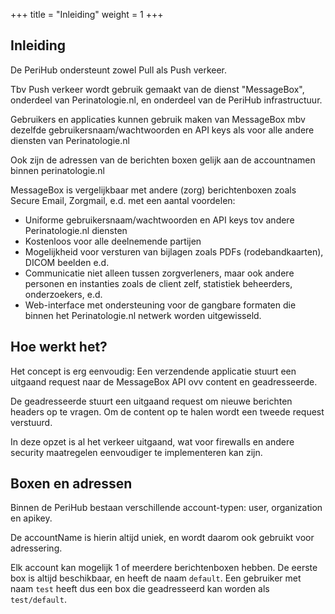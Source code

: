 +++
title = "Inleiding"
weight = 1
+++

## Inleiding

De PeriHub ondersteunt zowel Pull als Push verkeer.

Tbv Push verkeer wordt gebruik gemaakt van de dienst "MessageBox", onderdeel van Perinatologie.nl, en onderdeel
van de PeriHub infrastructuur.

Gebruikers en applicaties kunnen gebruik maken van MessageBox mbv dezelfde gebruikersnaam/wachtwoorden en API keys
als voor alle andere diensten van Perinatologie.nl

Ook zijn de adressen van de berichten boxen gelijk aan de accountnamen binnen perinatologie.nl

MessageBox is vergelijkbaar met andere (zorg) berichtenboxen zoals Secure Email, Zorgmail, e.d. met een aantal voordelen:

* Uniforme gebruikersnaam/wachtwoorden en API keys tov andere Perinatologie.nl diensten
* Kostenloos voor alle deelnemende partijen
* Mogelijkheid voor versturen van bijlagen zoals PDFs (rodebandkaarten), DICOM beelden e.d.
* Communicatie niet alleen tussen zorgverleners, maar ook andere personen en instanties zoals de client zelf, statistiek beheerders, onderzoekers, e.d.
* Web-interface met ondersteuning voor de gangbare formaten die binnen het Perinatologie.nl netwerk worden uitgewisseld.


## Hoe werkt het?
Het concept is erg eenvoudig: Een verzendende applicatie stuurt een uitgaand request naar de MessageBox API ovv content en geadresseerde.

De geadresseerde stuurt een uitgaand request om nieuwe berichten headers op te vragen. Om de content op te halen wordt een tweede request verstuurd.

In deze opzet is al het verkeer uitgaand, wat voor firewalls en andere security maatregelen eenvoudiger te implementeren
kan zijn.

## Boxen en adressen

Binnen de PeriHub bestaan verschillende account-typen: user, organization en apikey.

De accountName is hierin altijd uniek, en wordt daarom ook gebruikt voor adressering.

Elk account kan mogelijk 1 of meerdere berichtenboxen hebben. De eerste box is altijd beschikbaar, en heeft de naam `default`.
Een gebruiker met naam `test` heeft dus een box die geadresseerd kan worden als `test/default`.
